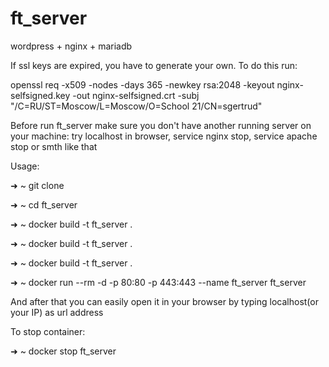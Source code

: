 # ft_server
wordpress + nginx + mariadb

If ssl keys are expired, you have to generate your own. To do this run:

openssl req -x509 -nodes -days 365 -newkey rsa:2048 -keyout nginx-selfsigned.key -out nginx-selfsigned.crt -subj "/C=RU/ST=Moscow/L=Moscow/O=School 21/CN=sgertrud"

Before run ft_server make sure you don't have another running server on your machine:
try localhost in browser, service nginx stop, service apache stop or smth like that

Usage: 

➜  ~ git clone 

➜  ~ cd ft_server

➜  ~ docker build -t ft_server .

➜  ~ docker build -t ft_server .

➜  ~ docker build -t ft_server .

➜  ~ docker run --rm -d -p 80:80 -p 443:443 --name ft_server ft_server

And after that you can easily open it in your browser by typing localhost(or your IP) as url address 

To stop container:

➜  ~ docker stop ft_server